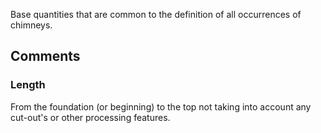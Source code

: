 Base quantities that are common to the definition of all occurrences of chimneys.

<!-- end of short definition -->



## Comments

### Length

From the foundation (or beginning) to the top not taking into account any cut-out's or other processing features.

